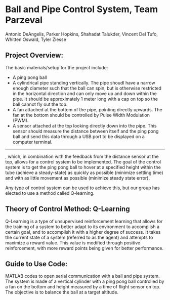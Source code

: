# Ball and Pipe Control System, Team Parzeval


Antonio DeAngelis, Parker Hopkins, Shahadat Talukder, Vincent Del Tufo, Whitten Oswald, Tyler Ziesse


## Project Overview:
The basic materials/setup for the project include:

- A ping pong ball 
- A cylindrical pipe standing vertically. The pipe shoudl have a narrow enough diameter such that the ball can spin, but is otherwise restricted in the horizontal direction and can only move up and down within the pipe. It should be approximately 1 meter long with a cap on top so the ball cannot fly out the top. 
- A fan attached at the bottom of the pipe, pointing directly upwards. The fan at the bottom should be controlled by Pulse Width Modulation (PWM).
- A sensor attached at the top looking directly down into the pipe. This sensor should measure the distance between itself and the ping pong ball and send this data through a USB port to be displayed on a computer terminal. 

---


, which, in combination with the feedback from the distance sensor at the top, allows for a control system to be implemented. 
The goal of the control system is to get the ping pong ball to hover at a specified height within the tube (achieve a steady-state) as quickly as possible (minimize settling time) and with as little movement as possible (minimize steady state error).

Any type of control system can be used to achieve this, but our group has elected to use a method called Q-learning.

 


## Theory of Control Method: Q-Learning
Q-Learning is a type of unsupervised reinforcement learning that allows for the training of a system to better adapt to its environment to accomplish a certain goal, and to accomplish it with a higher degree of success. It takes the current state of a system (referred to as the agent) and attempts to maximize a reward value. This value is modified through positive reinforcement, with more reward points being given for better performance.


## Guide to Use Code:





MATLAB codes to open serial communication with a ball and pipe system. The system is made of a vertical cylinder with a ping pong ball controlled by a fan on the bottom and height measured by a time of flight sensor on top. The objective is to balance the ball at a target altitude. 
